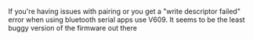 If you're having issues with pairing or you get a "write descriptor failed" error when using bluetooth serial apps use V609. It seems to be the least buggy version of the firmware out there
